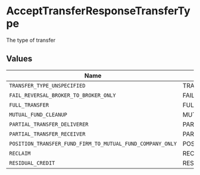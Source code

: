 # AcceptTransferResponseTransferType

The type of transfer


## Values

| Name                                                      | Value                                                     |
| --------------------------------------------------------- | --------------------------------------------------------- |
| `TRANSFER_TYPE_UNSPECIFIED`                               | TRANSFER_TYPE_UNSPECIFIED                                 |
| `FAIL_REVERSAL_BROKER_TO_BROKER_ONLY`                     | FAIL_REVERSAL_BROKER_TO_BROKER_ONLY                       |
| `FULL_TRANSFER`                                           | FULL_TRANSFER                                             |
| `MUTUAL_FUND_CLEANUP`                                     | MUTUAL_FUND_CLEANUP                                       |
| `PARTIAL_TRANSFER_DELIVERER`                              | PARTIAL_TRANSFER_DELIVERER                                |
| `PARTIAL_TRANSFER_RECEIVER`                               | PARTIAL_TRANSFER_RECEIVER                                 |
| `POSITION_TRANSFER_FUND_FIRM_TO_MUTUAL_FUND_COMPANY_ONLY` | POSITION_TRANSFER_FUND_FIRM_TO_MUTUAL_FUND_COMPANY_ONLY   |
| `RECLAIM`                                                 | RECLAIM                                                   |
| `RESIDUAL_CREDIT`                                         | RESIDUAL_CREDIT                                           |